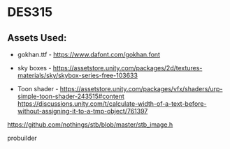 # DES315

## Assets Used:
- gokhan.ttf - https://www.dafont.com/gokhan.font
- sky boxes - https://assetstore.unity.com/packages/2d/textures-materials/sky/skybox-series-free-103633

- Toon shader - https://assetstore.unity.com/packages/vfx/shaders/urp-simple-toon-shader-243515#content
https://discussions.unity.com/t/calculate-width-of-a-text-before-without-assigning-it-to-a-tmp-object/761397

https://github.com/nothings/stb/blob/master/stb_image.h

probuilder
